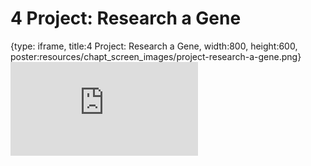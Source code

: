 # 4 Project: Research a Gene
 
{type: iframe, title:4 Project: Research a Gene, width:800, height:600, poster:resources/chapt_screen_images/project-research-a-gene.png}
![](https://science.c-moor.org/module-model-org-db/no_toc/project-research-a-gene.html)
 

 
